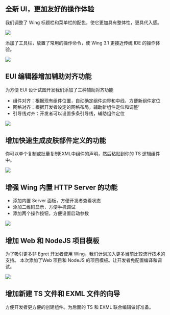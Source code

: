 
## 全新 UI，更加友好的操作体验

我们调整了 Wing 标题栏和菜单栏的配色，使它更加具有整体性，更具代入感。

![](57693c577a599.png)

添加了工具栏，放置了常用的操作命令，使 Wing 3.1 更接近传统 IDE 的操作体验。

![](57693c5759b3e.png)

## EUI 编辑器增加辅助对齐功能

为方便 EUI 设计试图开发我们添加了三种辅助对齐功能

- 组件对齐：根据现有组件位置，自动确定组件边界和中线，方便新组件定位
- 网格对齐：根据开发者设定的网格布局，辅助新组件定位和调整‘
- 引导线对齐：开发者可以设置多条引导线，辅助组件定位

![](57693c4d8ac11.gif)

## 增加快速生成皮肤部件定义的功能

你可以单个复制或批量复制EXML中组件的声明，然后粘贴到你的 TS 逻辑组件中。

![](576944f58536d.gif)

## 增强 Wing 内置 HTTP Server 的功能
- 添加内置 Server 面板，方便开发者查看状态
- 添加二维码显示，方便手机调试
- 添加两个操作按钮，方便设置启动参数

![](57693c4dce59f.gif)

## 增加 Web 和 NodeJS 项目模板
为了吸引更多非 Egret 开发者使用 Wing，我们计划加入更多当前比较流行技术的支持。
本次添加了Web 项目和 NodeJS 的项目模板。让开发者免配置编译和调试。

![](57693c4da933e.gif)

## 增加新建 TS 文件和 EXML 文件的向导
方便开发者更方便的创建组件。为后面的 TS 和 EXML 联合编辑做好准备。


